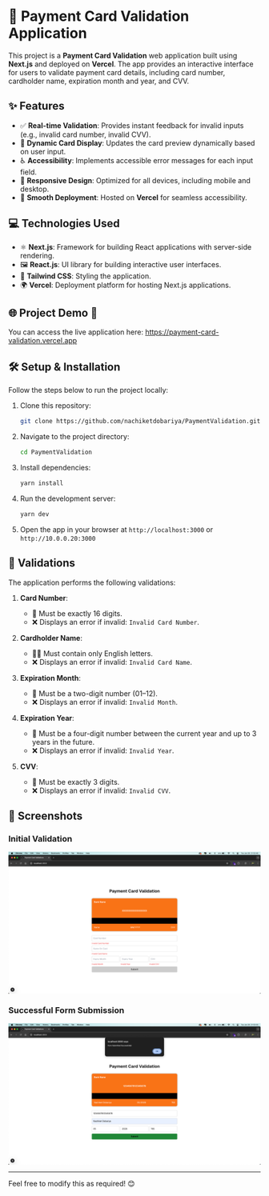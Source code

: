 # 🏦 Payment Card Validation Application

This project is a **Payment Card Validation** web application built using **Next.js** and deployed on **Vercel**. The app provides an interactive interface for users to validate payment card details, including card number, cardholder name, expiration month and year, and CVV.

## ✨ Features

- ✅ **Real-time Validation**: Provides instant feedback for invalid inputs (e.g., invalid card number, invalid CVV).  
- 🎴 **Dynamic Card Display**: Updates the card preview dynamically based on user input.  
- ♿ **Accessibility**: Implements accessible error messages for each input field.  
- 📱 **Responsive Design**: Optimized for all devices, including mobile and desktop.  
- 🚀 **Smooth Deployment**: Hosted on **Vercel** for seamless accessibility.  

## 💻 Technologies Used

- ⚛️ **Next.js**: Framework for building React applications with server-side rendering.  
- 🖼️ **React.js**: UI library for building interactive user interfaces.  
- 🎨 **Tailwind CSS**: Styling the application.  
- 🌍 **Vercel**: Deployment platform for hosting Next.js applications.

## 🌐 Project Demo 🚀

You can access the live application here: https://payment-card-validation.vercel.app

## 🛠️ Setup & Installation

Follow the steps below to run the project locally:

1. Clone this repository:
   ```bash
   git clone https://github.com/nachiketdobariya/PaymentValidation.git
   ```

2. Navigate to the project directory:
   ```bash
   cd PaymentValidation
   ```

3. Install dependencies:
   ```bash
   yarn install
   ```

4. Run the development server:
   ```bash
   yarn dev
   ```

5. Open the app in your browser at `http://localhost:3000` or `http://10.0.0.20:3000`


## 📝 Validations

The application performs the following validations:

1. **Card Number**:  
   - 🔢 Must be exactly 16 digits.  
   - ❌ Displays an error if invalid: `Invalid Card Number`.  

2. **Cardholder Name**:  
   - 🧑‍💻 Must contain only English letters.  
   - ❌ Displays an error if invalid: `Invalid Card Name`.  

3. **Expiration Month**:  
   - 📅 Must be a two-digit number (01–12).  
   - ❌ Displays an error if invalid: `Invalid Month`.  

4. **Expiration Year**:  
   - 📅 Must be a four-digit number between the current year and up to 3 years in the future.  
   - ❌ Displays an error if invalid: `Invalid Year`.  

5. **CVV**:  
   - 🔐 Must be exactly 3 digits.  
   - ❌ Displays an error if invalid: `Invalid CVV`.  

## 📸 Screenshots

### Initial Validation  
<div style="display: flex; overflow-x: auto; white-space: nowrap; gap: 10">
  <img className="w-full" src="screenshot/Screenshot1.png" alt="Screenshot 1">
</div>

### Successful Form Submission  
<div style="display: flex; overflow-x: auto; white-space: nowrap; gap: 10">
  <img className="w-full" src="screenshot/Screenshot2.png" alt="Screenshot 2">
</div>

---

Feel free to modify this as required! 😊
